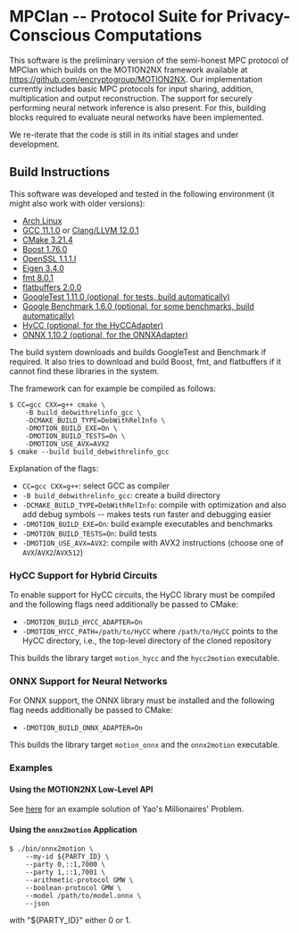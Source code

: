 # MPClan -- Protocol Suite for Privacy-Conscious Computations

This software is the preliminary version of the semi-honest MPC protocol of MPClan which builds on the MOTION2NX framework available at https://github.com/encryptogroup/MOTION2NX. Our implementation currently includes basic MPC protocols for input sharing, addition, multiplication and output reconstruction. The support for securely performing neural network inference is also present. For this, building blocks required to evaluate neural networks have been implemented. 

We re-iterate that the code is still in its initial stages and under development.


## Build Instructions


This software was developed and tested in the following environment (it might
also work with older versions):

- [Arch Linux](https://archlinux.org/)
- [GCC 11.1.0](https://gcc.gnu.org/) or [Clang/LLVM 12.0.1](https://clang.llvm.org/)
- [CMake 3.21.4](https://cmake.org/)
- [Boost 1.76.0](https://www.boost.org/)
- [OpenSSL 1.1.1.l](https://openssl.org/)
- [Eigen 3.4.0](https://eigen.tuxfamily.org/)
- [fmt 8.0.1](https://github.com/fmtlib/fmt)
- [flatbuffers 2.0.0](https://github.com/google/flatbuffers)
- [GoogleTest 1.11.0 (optional, for tests, build automatically)](https://github.com/google/googletest)
- [Google Benchmark 1.6.0 (optional, for some benchmarks, build automatically)](https://github.com/google/benchmark)
- [HyCC (optional, for the HyCCAdapter)](https://gitlab.com/securityengineering/HyCC)
- [ONNX 1.10.2 (optional, for the ONNXAdapter)](https://github.com/onnx/onnx)

The build system downloads and builds GoogleTest and Benchmark if required.
It also tries to download and build Boost, fmt, and flatbuffers if it cannot
find these libraries in the system.

The framework can for example be compiled as follows:
```
$ CC=gcc CXX=g++ cmake \
    -B build_debwithrelinfo_gcc \
    -DCMAKE_BUILD_TYPE=DebWithRelInfo \
    -DMOTION_BUILD_EXE=On \
    -DMOTION_BUILD_TESTS=On \
    -DMOTION_USE_AVX=AVX2
$ cmake --build build_debwithrelinfo_gcc
```
Explanation of the flags:

- `CC=gcc CXX=g++`: select GCC as compiler
- `-B build_debwithrelinfo_gcc`: create a build directory
- `-DCMAKE_BUILD_TYPE=DebWithRelInfo`: compile with optimization and also add
  debug symbols -- makes tests run faster and debugging easier
- `-DMOTION_BUILD_EXE=On`: build example executables and benchmarks
- `-DMOTION_BUILD_TESTS=On`: build tests
- `-DMOTION_USE_AVX=AVX2`: compile with AVX2 instructions (choose one of `AVX`/`AVX2`/`AVX512`)

### HyCC Support for Hybrid Circuits

To enable support for HyCC circuits, the HyCC library must be compiled and the
following flags need additionally be passed to CMake:

- `-DMOTION_BUILD_HYCC_ADAPTER=On`
- `-DMOTION_HYCC_PATH=/path/to/HyCC` where `/path/to/HyCC` points to the HyCC
  directory, i.e., the top-level directory of the cloned repository

This builds the library target `motion_hycc` and the `hycc2motion` executable.



### ONNX Support for Neural Networks

For ONNX support, the ONNX library must be installed and the following flag
needs additionally be passed to CMake:

- `-DMOTION_BUILD_ONNX_ADAPTER=On`

This builds the library target `motion_onnx` and the `onnx2motion` executable.



### Examples


#### Using the MOTION2NX Low-Level API

See [here](src/examples/millionaires_problem) for an example solution of Yao's
Millionaires' Problem.


#### Using the `onnx2motion` Application

```
$ ./bin/onnx2motion \
    --my-id ${PARTY_ID} \
    --party 0,::1,7000 \
    --party 1,::1,7001 \
    --arithmetic-protocol GMW \
    --boolean-protocol GMW \
    --model /path/to/model.onnx \
    --json
```
with "${PARTY_ID}" either 0 or 1.
